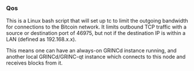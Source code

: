### Qos ###

This is a Linux bash script that will set up tc to limit the outgoing bandwidth for connections to the Bitcoin network. It limits outbound TCP traffic with a source or destination port of 46975, but not if the destination IP is within a LAN (defined as 192.168.x.x).

This means one can have an always-on GRINCd instance running, and another local GRINCd/GRINC-qt instance which connects to this node and receives blocks from it.
